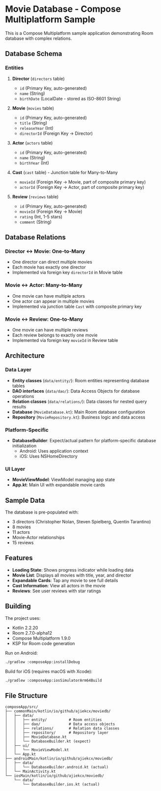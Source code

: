 # Movie Database - Compose Multiplatform Sample

This is a Compose Multiplatform sample application demonstrating Room database with complex relations.

## Database Schema

### Entities

1. **Director** (`directors` table)
   - `id` (Primary Key, auto-generated)
   - `name` (String)
   - `birthDate` (LocalDate - stored as ISO-8601 String)

2. **Movie** (`movies` table)
   - `id` (Primary Key, auto-generated)
   - `title` (String)
   - `releaseYear` (Int)
   - `directorId` (Foreign Key → Director)

3. **Actor** (`actors` table)
   - `id` (Primary Key, auto-generated)
   - `name` (String)
   - `birthYear` (Int)

4. **Cast** (`cast` table) - Junction table for Many-to-Many
   - `movieId` (Foreign Key → Movie, part of composite primary key)
   - `actorId` (Foreign Key → Actor, part of composite primary key)

5. **Review** (`reviews` table)
   - `id` (Primary Key, auto-generated)
   - `movieId` (Foreign Key → Movie)
   - `rating` (Int, 1-5 stars)
   - `comment` (String)

## Database Relations

### Director ↔ Movie: One-to-Many
- One director can direct multiple movies
- Each movie has exactly one director
- Implemented via foreign key `directorId` in Movie table

### Movie ↔ Actor: Many-to-Many
- One movie can have multiple actors
- One actor can appear in multiple movies
- Implemented via junction table `Cast` with composite primary key

### Movie ↔ Review: One-to-Many
- One movie can have multiple reviews
- Each review belongs to exactly one movie
- Implemented via foreign key `movieId` in Review table

## Architecture

### Data Layer
- **Entity classes** (`data/entity/`): Room entities representing database tables
- **DAO interfaces** (`data/dao/`): Data Access Objects for database operations
- **Relation classes** (`data/relations/`): Data classes for nested query results
- **Database** (`MovieDatabase.kt`): Main Room database configuration
- **Repository** (`MovieRepository.kt`): Business logic and data access

### Platform-Specific
- **DatabaseBuilder**: Expect/actual pattern for platform-specific database initialization
  - Android: Uses application context
  - iOS: Uses NSHomeDirectory

### UI Layer
- **MovieViewModel**: ViewModel managing app state
- **App.kt**: Main UI with expandable movie cards

## Sample Data

The database is pre-populated with:
- 3 directors (Christopher Nolan, Steven Spielberg, Quentin Tarantino)
- 8 movies
- 11 actors
- Movie-Actor relationships
- 15 reviews

## Features

- **Loading State**: Shows progress indicator while loading data
- **Movie List**: Displays all movies with title, year, and director
- **Expandable Cards**: Tap any movie to see full details
- **Cast Information**: View all actors in the movie
- **Reviews**: See user reviews with star ratings

## Building

The project uses:
- Kotlin 2.2.20
- Room 2.7.0-alpha12
- Compose Multiplatform 1.9.0
- KSP for Room code generation

Run on Android:
```bash
./gradlew :composeApp:installDebug
```

Build for iOS (requires macOS with Xcode):
```bash
./gradlew :composeApp:iosSimulatorArm64Build
```

## File Structure

```
composeApp/src/
├── commonMain/kotlin/io/github/ajiekcx/moviedb/
│   ├── data/
│   │   ├── entity/          # Room entities
│   │   ├── dao/             # Data access objects
│   │   ├── relations/       # Relation data classes
│   │   ├── repository/      # Repository layer
│   │   ├── MovieDatabase.kt
│   │   └── DatabaseBuilder.kt (expect)
│   ├── ui/
│   │   └── MovieViewModel.kt
│   └── App.kt
├── androidMain/kotlin/io/github/ajiekcx/moviedb/
│   ├── data/
│   │   └── DatabaseBuilder.android.kt (actual)
│   └── MainActivity.kt
└── iosMain/kotlin/io/github/ajiekcx/moviedb/
    └── data/
        └── DatabaseBuilder.ios.kt (actual)
```

